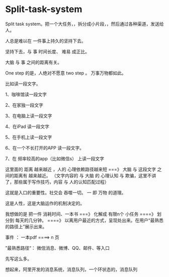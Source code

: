 # Split-task-system
Split task system。把一个大任务，，拆分成小片段，，然后通过各种渠道，发送给人。

人总是难以在 一件事上持久的坚持下去。

坚持下去，与 事  时间长度、 难易 成正比。



大脑  与  事 之间的距离有关。


One step 的是，人绝对不愿意 two step 。 万事万物都如此。

比如读一段文字。

1、咖啡馆读一段文字

2、在家独一段文字

3、在电脑上读一段文字

4、在iPad 读一段文字

5、在手机上读一段文字

6、在一个不长打开的APP 读一段文字。

7、在 频率较高的app（比如微信s） 上读一段文字

这里面的 距离 越来越近 ，人的 心理依赖路径越来短  ===》 大脑  与  这段文字 之间的距离有  越来越近。
（文字内容的 与 大脑  的 心理认知 与 欺骗，这里不讲了，那些属于写作技巧，内容  与  人的认知匹配过程）


这就是入口的重要性。社交会 吞噬一切。 一 即 万物 的道理。

这是人性，这是大脑运作的机制决定的。

我想做的是 把一件 消耗时间、一本书 ===》 化解成 有限n个 小任务  ====》 划分到 每天的几分钟。 ====》 以离用户最近的方式，呈现处出来。在用户“最熟悉的路径上”展示出来。


 事件 ： 一本pdf ====> n 页
 
 ”最熟悉路径“： 微信消息、微博、QQ、邮件、等入口


先写这么多。


想起来，阿里开发的消息系统，消息队列，一个环状态的，消息队列
